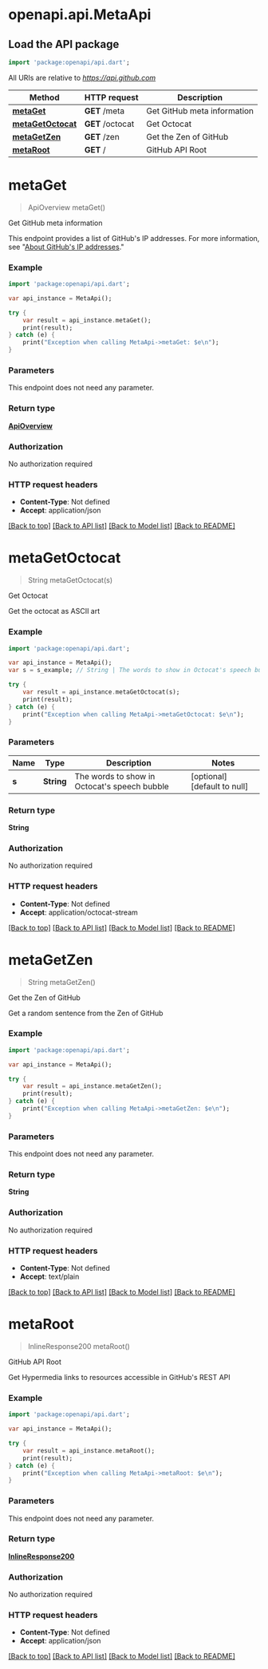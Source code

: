 # openapi.api.MetaApi

## Load the API package
```dart
import 'package:openapi/api.dart';
```

All URIs are relative to *https://api.github.com*

Method | HTTP request | Description
------------- | ------------- | -------------
[**metaGet**](MetaApi.md#metaGet) | **GET** /meta | Get GitHub meta information
[**metaGetOctocat**](MetaApi.md#metaGetOctocat) | **GET** /octocat | Get Octocat
[**metaGetZen**](MetaApi.md#metaGetZen) | **GET** /zen | Get the Zen of GitHub
[**metaRoot**](MetaApi.md#metaRoot) | **GET** / | GitHub API Root


# **metaGet**
> ApiOverview metaGet()

Get GitHub meta information

This endpoint provides a list of GitHub's IP addresses. For more information, see \"[About GitHub's IP addresses](https://help.github.com/articles/about-github-s-ip-addresses/).\"

### Example 
```dart
import 'package:openapi/api.dart';

var api_instance = MetaApi();

try { 
    var result = api_instance.metaGet();
    print(result);
} catch (e) {
    print("Exception when calling MetaApi->metaGet: $e\n");
}
```

### Parameters
This endpoint does not need any parameter.

### Return type

[**ApiOverview**](ApiOverview.md)

### Authorization

No authorization required

### HTTP request headers

 - **Content-Type**: Not defined
 - **Accept**: application/json

[[Back to top]](#) [[Back to API list]](../README.md#documentation-for-api-endpoints) [[Back to Model list]](../README.md#documentation-for-models) [[Back to README]](../README.md)

# **metaGetOctocat**
> String metaGetOctocat(s)

Get Octocat

Get the octocat as ASCII art

### Example 
```dart
import 'package:openapi/api.dart';

var api_instance = MetaApi();
var s = s_example; // String | The words to show in Octocat's speech bubble

try { 
    var result = api_instance.metaGetOctocat(s);
    print(result);
} catch (e) {
    print("Exception when calling MetaApi->metaGetOctocat: $e\n");
}
```

### Parameters

Name | Type | Description  | Notes
------------- | ------------- | ------------- | -------------
 **s** | **String**| The words to show in Octocat&#39;s speech bubble | [optional] [default to null]

### Return type

**String**

### Authorization

No authorization required

### HTTP request headers

 - **Content-Type**: Not defined
 - **Accept**: application/octocat-stream

[[Back to top]](#) [[Back to API list]](../README.md#documentation-for-api-endpoints) [[Back to Model list]](../README.md#documentation-for-models) [[Back to README]](../README.md)

# **metaGetZen**
> String metaGetZen()

Get the Zen of GitHub

Get a random sentence from the Zen of GitHub

### Example 
```dart
import 'package:openapi/api.dart';

var api_instance = MetaApi();

try { 
    var result = api_instance.metaGetZen();
    print(result);
} catch (e) {
    print("Exception when calling MetaApi->metaGetZen: $e\n");
}
```

### Parameters
This endpoint does not need any parameter.

### Return type

**String**

### Authorization

No authorization required

### HTTP request headers

 - **Content-Type**: Not defined
 - **Accept**: text/plain

[[Back to top]](#) [[Back to API list]](../README.md#documentation-for-api-endpoints) [[Back to Model list]](../README.md#documentation-for-models) [[Back to README]](../README.md)

# **metaRoot**
> InlineResponse200 metaRoot()

GitHub API Root

Get Hypermedia links to resources accessible in GitHub's REST API

### Example 
```dart
import 'package:openapi/api.dart';

var api_instance = MetaApi();

try { 
    var result = api_instance.metaRoot();
    print(result);
} catch (e) {
    print("Exception when calling MetaApi->metaRoot: $e\n");
}
```

### Parameters
This endpoint does not need any parameter.

### Return type

[**InlineResponse200**](InlineResponse200.md)

### Authorization

No authorization required

### HTTP request headers

 - **Content-Type**: Not defined
 - **Accept**: application/json

[[Back to top]](#) [[Back to API list]](../README.md#documentation-for-api-endpoints) [[Back to Model list]](../README.md#documentation-for-models) [[Back to README]](../README.md)


